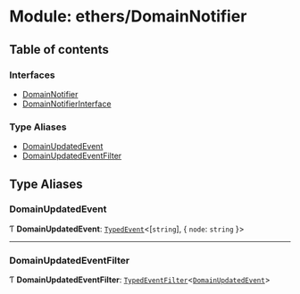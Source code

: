# Module: ethers/DomainNotifier

## Table of contents

### Interfaces

- [DomainNotifier](../interfaces/ethers_DomainNotifier.DomainNotifier.md)
- [DomainNotifierInterface](../interfaces/ethers_DomainNotifier.DomainNotifierInterface.md)

### Type Aliases

- [DomainUpdatedEvent](ethers_DomainNotifier.md#domainupdatedevent)
- [DomainUpdatedEventFilter](ethers_DomainNotifier.md#domainupdatedeventfilter)

## Type Aliases

### DomainUpdatedEvent

Ƭ **DomainUpdatedEvent**: [`TypedEvent`](../interfaces/ethers_common.TypedEvent.md)<[`string`], { `node`: `string`  }\>

___

### DomainUpdatedEventFilter

Ƭ **DomainUpdatedEventFilter**: [`TypedEventFilter`](../interfaces/ethers_common.TypedEventFilter.md)<[`DomainUpdatedEvent`](ethers_DomainNotifier.md#domainupdatedevent)\>

